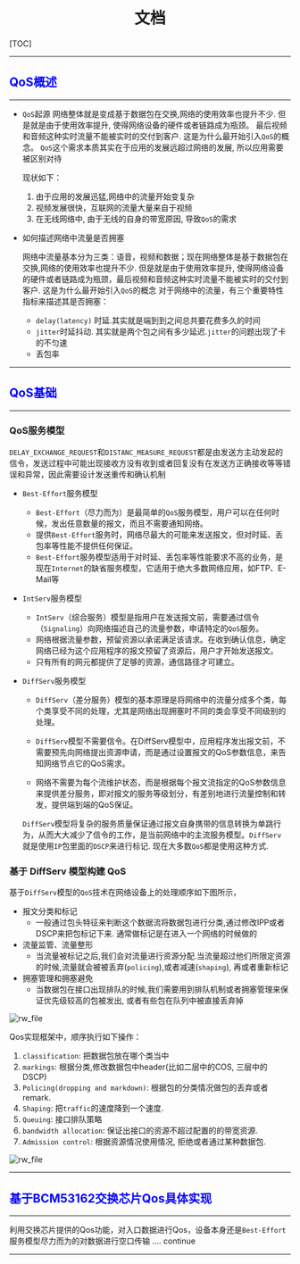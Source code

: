 # <center>文档</center>
[TOC]
***
## <font color=#0000FF>  QoS概述</font>
***
-	```QoS```起源
    网络整体就是变成基于数据包在交换,网络的使用效率也提升不少. 但是就是由于使用效率提升, 使得网络设备的硬件或者链路成为瓶颈。 最后视频和音频这种实时流量不能被实时的交付到客户. 这是为什么最开始引入```QoS```的概念。
    ```QoS```这个需求本质其实在于应用的发展远超过网络的发展, 所以应用需要被区别对待


    现状如下：

    1. 由于应用的发展迅猛,网络中的流量开始变复杂
    2. 视频发展很快，互联网的流量大量来自于视频
    3. 在无线网络中, 由于无线的自身的带宽原因, 导致```QoS```的需求


- 如何描述网络中流量是否拥塞

    网络中流量基本分为三类：语音，视频和数据；现在网络整体是基于数据包在交换,网络的使用效率也提升不少. 但是就是由于使用效率提升, 使得网络设备的硬件或者链路成为瓶颈，最后视频和音频这种实时流量不能被实时的交付到客户. 这是为什么最开始引入```QoS```的概念
    对于网络中的流量，有三个重要特性指标来描述其是否拥塞：
  - ```delay(latency)``` 时延.其实就是端到到之间总共要花费多久的时间
  - ```jitter```时延抖动. 其实就是两个包之间有多少延迟.```jitter```的问题出现了卡的不匀速
  - 丢包率

***
## <font color=#0000FF> QoS基础</font>
***
### QoS服务模型

  ```DELAY_EXCHANGE_REQUEST```和```DISTANC_MEASURE_REQUEST```都是由发送方主动发起的信令，发送过程中可能出现接收方没有收到或者回复没有在发送方正确接收等等错误和异常，因此需要设计发送重传和确认机制
  - ```Best-Effort```服务模型
    - ```Best-Effort```（尽力而为）是最简单的```QoS```服务模型，用户可以在任何时候，发出任意数量的报文，而且不需要通知网络。
    - 提供```Best-Effort```服务时，网络尽最大的可能来发送报文，但对时延、丢包率等性能不提供任何保证。
    - ```Best-Effort```服务模型适用于对时延、丢包率等性能要求不高的业务，是现在```Internet```的缺省服务模型，它适用于绝大多数网络应用，如FTP、E-Mail等
  
  - ```IntServ```服务模型
    - ```IntServ```（综合服务）模型是指用户在发送报文前，需要通过信令（```Signaling```）向网络描述自己的流量参数，申请特定的```QoS```服务。
    - 网络根据流量参数，预留资源以承诺满足该请求。在收到确认信息，确定网络已经为这个应用程序的报文预留了资源后，用户才开始发送报文。
    - 只有所有的网元都提供了足够的资源，通信路径才可建立。
  
  - ```DiffServ```服务模型
    - ```DiffServ```（差分服务）模型的基本原理是将网络中的流量分成多个类，每个类享受不同的处理，尤其是网络出现拥塞时不同的类会享受不同级别的处理。
    - ```DiffServ```模型不需要信令。在DiffServ模型中，应用程序发出报文前，不需要预先向网络提出资源申请，而是通过设置报文的QoS参数信息，来告知网络节点它的QoS需求。

    - 网络不需要为每个流维护状态，而是根据每个报文流指定的QoS参数信息来提供差分服务，即对报文的服务等级划分，有差别地进行流量控制和转发，提供端到端的QoS保证。

    ```DiffServ```模型将复杂的服务质量保证通过报文自身携带的信息转换为单跳行为，从而大大减少了信令的工作，是当前网络中的主流服务模型。```DiffServ``` 就是使用```IP```包里面的```DSCP```来进行标记. 现在大多数```QoS```都是使用这种方式.


### 基于 DiffServ 模型构建 QoS

基于```DiffServ```模型的```QoS```技术在网络设备上的处理顺序如下图所示，
  - 报文分类和标记
    - 一般通过包头特征来判断这个数据流将数据包进行分类,通过修改IPP或者DSCP来把包标记下来. 通常做标记是在进入一个网络的时候做的
  - 流量监管、流量整形
    - 当流量被标记之后,我们会对流量进行资源分配.当流量超过他们所限定资源的时候,流量就会被被丢弃(```policing```),或者减速(```shaping```), 再或者重新标记
  - 拥塞管理和拥塞避免
    - 当数据包在接口出现排队的时候,我们需要用到排队机制或者拥塞管理来保证优先级较高的包被发出, 或者有些包在队列中被直接丢弃掉

![rw_file](./picture/qos2.png)


Qos实现框架中，顺序执行如下操作：

1. ```classification```: 把数据包放在哪个类当中
2. ```markings```: 根据分类,修改数据包中header(比如二层中的COS, 三层中的DSCP)
3. ```Policing(dropping and markdown)```: 根据包的分类情况做包的丢弃或者remark.
4. ```Shaping```: 把```traffic```的速度降到一个速度.
5. ```Queuing```: 接口排队策略
6. ```bandwidth allocation```: 保证出接口的资源不超过配置的的带宽资源.
7. ```Admission control```: 根据资源情况使用情况, 拒绝或者通过某种数据包.


![rw_file](./picture/qos.png)




***
## <font color=#0000FF> 基于BCM53162交换芯片Qos具体实现</font>
***
利用交换芯片提供的Qos功能，对入口数据进行Qos，设备本身还是```Best-Effort```服务模型尽力而为的对数据进行空口传输
.... 
continue
***



